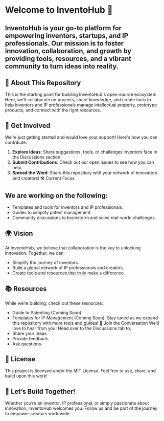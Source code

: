 # Welcome to InventoHub 🚀
## InventoHub is your go-to platform for empowering inventors, startups, and IP professionals. Our mission is to foster innovation, collaboration, and growth by providing tools, resources, and a vibrant community to turn ideas into reality.
## 🌟 About This Repository
This is the starting point for building InventoHub's open-source ecosystem. Here, we’ll collaborate on projects, share knowledge, and create tools to help inventors and IP professionals manage intellectual property, prototype products, and connect with the right resources.
## 🤝 Get Involved
We’re just getting started and would love your support! Here's how you can contribute:
1. **Explore Ideas**: Share suggestions, tools, or challenges inventors face in the Discussions section.
2. **Submit Contributions**: Check out our open issues to see how you can help.
3. **Spread the Word**: Share this repository with your network of innovators and creators!
🛠️ Current Focus
## We are working on the following:
- Templates and tools for inventors and IP professionals.
- Guides to simplify patent management.
- Community discussions to brainstorm and solve real-world challenges.
## 🌍 Vision
At InventoHub, we believe that collaboration is the key to unlocking innovation. Together, we can:
- Simplify the journey of inventors.
- Build a global network of IP professionals and creators.
- Create tools and resources that truly make a difference.
## 📚 Resources
While we’re building, check out these resources:
- Guide to Patenting (Coming Soon)
- Templates for IP Management (Coming Soon)  Stay tuned as we expand this repository with more tools and guides!
💬 Join the Conversation
We’d love to hear from you! Head over to the Discussions tab to:
- Share your ideas.
- Provide feedback.
- Ask questions.
## 📜 License
This project is licensed under the MIT License. Feel free to use, share, and build upon this work!
## 🚀 Let’s Build Together!
Whether you’re an inventor, IP professional, or simply passionate about innovation, InventoHub welcomes you. Follow us and be part of the journey to empower creators worldwide.
